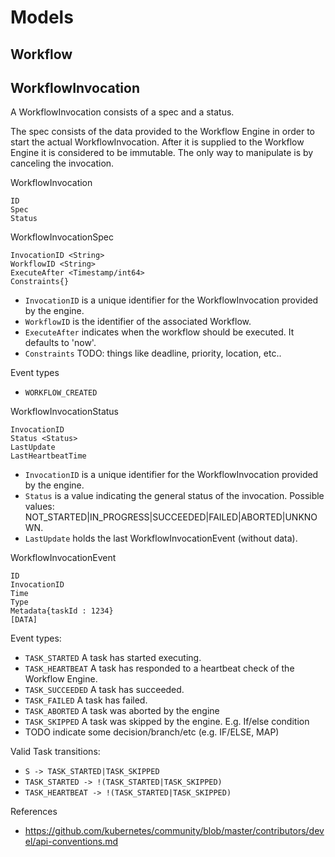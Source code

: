 # Models

## Workflow


## WorkflowInvocation

A WorkflowInvocation consists of a spec and a status.

The spec consists of the data provided to the Workflow Engine in order to start the actual WorkflowInvocation.
After it is supplied to the Workflow Engine it is considered to be immutable.
The only way to manipulate is by canceling the invocation.

WorkflowInvocation
```
ID
Spec
Status
```

WorkflowInvocationSpec
```
InvocationID <String>
WorkflowID <String>
ExecuteAfter <Timestamp/int64>
Constraints{}
```
- `InvocationID` is a unique identifier for the WorkflowInvocation provided by the engine.
- `WorkflowID` is the identifier of the associated Workflow.
- `ExecuteAfter` indicates when the workflow should be executed. It defaults to 'now'.
- `Constraints` TODO: things like deadline, priority, location, etc..

Event types
- `WORKFLOW_CREATED`


WorkflowInvocationStatus
```
InvocationID
Status <Status>
LastUpdate
LastHeartbeatTime
```
- `InvocationID` is a unique identifier for the WorkflowInvocation provided by the engine.
- `Status` is a value indicating the general status of the invocation. Possible values: NOT_STARTED|IN_PROGRESS|SUCCEEDED|FAILED|ABORTED|UNKNOWN.
- `LastUpdate` holds the last WorkflowInvocationEvent (without data).

WorkflowInvocationEvent
```
ID
InvocationID
Time
Type
Metadata{taskId : 1234}
[DATA]
```

Event types:
- `TASK_STARTED` A task has started executing. 
- `TASK_HEARTBEAT` A task has responded to a heartbeat check of the Workflow Engine. 
- `TASK_SUCCEEDED` A task has succeeded. 
- `TASK_FAILED` A task has failed.
- `TASK_ABORTED` A task was aborted by the engine 
- `TASK_SKIPPED` A task was skipped by the engine. E.g. If/else condition
- TODO indicate some decision/branch/etc (e.g. IF/ELSE, MAP)

Valid Task transitions:
- `S -> TASK_STARTED|TASK_SKIPPED`
- `TASK_STARTED -> !(TASK_STARTED|TASK_SKIPPED)`
- `TASK_HEARTBEAT -> !(TASK_STARTED|TASK_SKIPPED)`

References
- https://github.com/kubernetes/community/blob/master/contributors/devel/api-conventions.md
